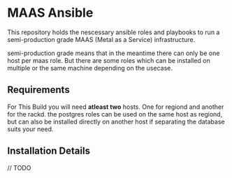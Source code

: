 # MAAS Ansible

This repository holds the nescessary ansible roles and playbooks to run a semi-production grade MAAS (Metal as a Service) infrastructure. 

semi-production grade means that in the meantime there can only be one host per maas role. But there are some roles which can be installed on multiple or the same machine depending on the usecase.

## Requirements
For This Build you will need **atleast two** hosts. One for regiond and another for the rackd. the postgres roles can be used on the same host as regiond, but can also be installed directly on another host if separating the database suits your need.

## Installation Details 

// TODO

